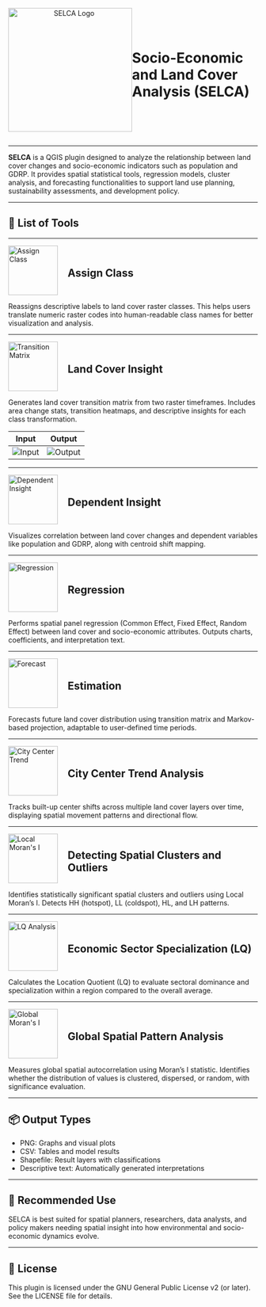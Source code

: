 <div style="display: flex; align-items: center;">
  <p align="center"> 
    <img src="/SELCA-Plugin-QGIS/icon.png" alt="SELCA Logo" style="width: 250px; height: 250px;">
    <h1>Socio-Economic and Land Cover Analysis (SELCA)</h1>
  </p>
</div>

---

**SELCA** is a QGIS plugin designed to analyze the relationship between land cover changes and socio-economic indicators such as population and GDRP. It provides spatial statistical tools, regression models, cluster analysis, and forecasting functionalities to support land use planning, sustainability assessments, and development policy.

---

## 🔧 List of Tools

---

<div style="display: flex; align-items: center;">
  <img src="/icons/assignclass.png" alt="Assign Class" style="width: 100px; height: 100px; margin-right: 20px;">
  <h2>Assign Class</h2>
</div>

Reassigns descriptive labels to land cover raster classes. This helps users translate numeric raster codes into human-readable class names for better visualization and analysis.

---

<div style="display: flex; align-items: center;">
  <img src="/icons/transitionmatrix.png" alt="Transition Matrix" style="width: 100px; height: 100px; margin-right: 20px;">
  <h2>Land Cover Insight</h2>
</div>

Generates land cover transition matrix from two raster timeframes. Includes area change stats, transition heatmaps, and descriptive insights for each class transformation.

| Input | Output |
|-------|--------|
| ![Input](/icons/ToolExample/InputMatrix.png) | ![Output](/icons/ToolExample/OutputMatrix.png) |

---

<div style="display: flex; align-items: center;">
  <img src="/icons/dependentinsight.png" alt="Dependent Insight" style="width: 100px; height: 100px; margin-right: 20px;">
  <h2>Dependent Insight</h2>
</div>

Visualizes correlation between land cover changes and dependent variables like population and GDRP, along with centroid shift mapping.

---

<div style="display: flex; align-items: center;">
  <img src="/icons/regression.png" alt="Regression" style="width: 100px; height: 100px; margin-right: 20px;">
  <h2>Regression</h2>
</div>

Performs spatial panel regression (Common Effect, Fixed Effect, Random Effect) between land cover and socio-economic attributes. Outputs charts, coefficients, and interpretation text.

---

<div style="display: flex; align-items: center;">
  <img src="/icons/forecast.png" alt="Forecast" style="width: 100px; height: 100px; margin-right: 20px;">
  <h2>Estimation</h2>
</div>

Forecasts future land cover distribution using transition matrix and Markov-based projection, adaptable to user-defined time periods.

---

<div style="display: flex; align-items: center;">
  <img src="/icons/citytrend.png" alt="City Center Trend" style="width: 100px; height: 100px; margin-right: 20px;">
  <h2>City Center Trend Analysis</h2>
</div>

Tracks built-up center shifts across multiple land cover layers over time, displaying spatial movement patterns and directional flow.

---

<div style="display: flex; align-items: center;">
  <img src="/icons/localmorans.png" alt="Local Moran's I" style="width: 100px; height: 100px; margin-right: 20px;">
  <h2>Detecting Spatial Clusters and Outliers</h2>
</div>

Identifies statistically significant spatial clusters and outliers using Local Moran’s I. Detects HH (hotspot), LL (coldspot), HL, and LH patterns.

---

<div style="display: flex; align-items: center;">
  <img src="/icons/lq.png" alt="LQ Analysis" style="width: 100px; height: 100px; margin-right: 20px;">
  <h2>Economic Sector Specialization (LQ)</h2>
</div>

Calculates the Location Quotient (LQ) to evaluate sectoral dominance and specialization within a region compared to the overall average.

---

<div style="display: flex; align-items: center;">
  <img src="/icons/globalmorans.png" alt="Global Moran's I" style="width: 100px; height: 100px; margin-right: 20px;">
  <h2>Global Spatial Pattern Analysis</h2>
</div>

Measures global spatial autocorrelation using Moran’s I statistic. Identifies whether the distribution of values is clustered, dispersed, or random, with significance evaluation.

---

## 📦 Output Types

- PNG: Graphs and visual plots
- CSV: Tables and model results
- Shapefile: Result layers with classifications
- Descriptive text: Automatically generated interpretations

---

## 📌 Recommended Use

SELCA is best suited for spatial planners, researchers, data analysts, and policy makers needing spatial insight into how environmental and socio-economic dynamics evolve.

---

## 🧾 License

This plugin is licensed under the GNU General Public License v2 (or later). See the LICENSE file for details.
